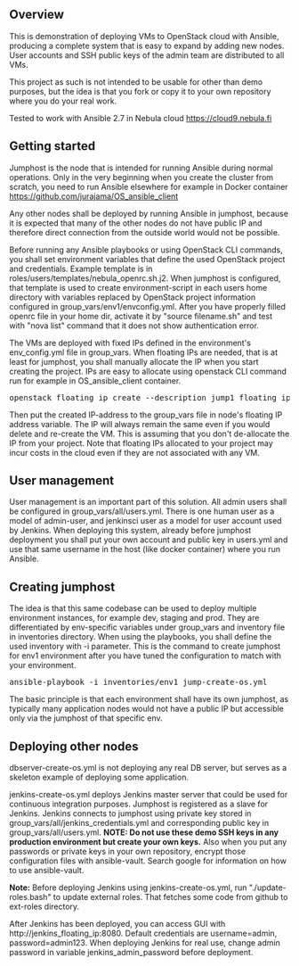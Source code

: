 ## Overview

This is demonstration of deploying VMs to OpenStack cloud with Ansible, producing a complete system that is easy to expand by adding new nodes. User accounts and SSH public keys of the admin team are distributed to all VMs.

This project as such is not intended to be usable for other than demo purposes, but the idea is that you fork or copy it to your own repository where you do your real work. 

Tested to work with Ansible 2.7 in Nebula cloud <A HREF="https://cloud9.nebula.fi">https://cloud9.nebula.fi</A>

## Getting started
Jumphost is the node that is intended for running Ansible during normal operations. Only in the very beginning when you create the cluster from scratch, you need to run Ansible elsewhere for example in Docker container <A HREF="https://github.com/jurajama/OS_ansible_client">https://github.com/jurajama/OS_ansible_client</A>

Any other nodes shall be deployed by running Ansible in jumphost, because it is expected that many of the other nodes do not have public IP and therefore direct connection from the outside world would not be possible.

Before running any Ansible playbooks or using OpenStack CLI commands, you shall set environment variables that define the used OpenStack project and credentials. Example template is in roles/users/templates/nebula_openrc.sh.j2. When jumphost is configured, that template is used to create environment-script in each users home directory with variables replaced by OpenStack project information configured in group_vars/env1/envconfig.yml. After you have properly filled openrc file in your home dir, activate it by "source filename.sh" and test with "nova list" command that it does not show authentication error.

The VMs are deployed with fixed IPs defined in the environment's env_config.yml file in group_vars. When floating IPs are needed, that is at least for jumphost, you shall manually allocate the IP when you start creating the project. IPs are easy to allocate using openstack CLI command run for example in OS_ansible_client container.
<PRE>openstack floating ip create --description jump1_floating_ip Public-Helsinki-1</PRE>

Then put the created IP-address to the group_vars file in node's floating IP address variable. The IP will always remain the same even if you would delete and re-create the VM. This is assuming that you don't de-allocate the IP from your project. Note that floating IPs allocated to your project may incur costs in the cloud even if they are not associated with any VM.

## User management
User management is an important part of this solution. All admin users shall be configured in group_vars/all/users.yml. There is one human user as a model of admin-user, and jenkinsci user as a model for user account used by Jenkins. When deploying this system, already before jumphost deployment you shall put your own account and public key in users.yml and use that same username in the host (like docker container) where you run Ansible.

## Creating jumphost

The idea is that this same codebase can be used to deploy multiple environment instances, for example dev, staging and prod. They are differentiated by env-specific variables under group_vars and inventory file in inventories directory. When using the playbooks, you shall define the used inventory with -i parameter. This is the command to create jumphost for env1 environment after you have tuned the configuration to match with your environment.

<PRE>ansible-playbook -i inventories/env1 jump-create-os.yml</PRE>

The basic principle is that each environment shall have its own jumphost, as typically many application nodes would not have a public IP but accessible only via the jumphost of that specific env.

## Deploying other nodes
dbserver-create-os.yml is not deploying any real DB server, but serves as a skeleton example of deploying some application.

jenkins-create-os.yml deploys Jenkins master server that could be used for continuous integration purposes. Jumphost is registered as a slave for Jenkins.
Jenkins connects to jumphost using private key stored in group_vars/all/jenkins_credentials.yml and corresponding public key in group_vars/all/users.yml. **NOTE: Do not use these demo SSH keys in any production environment but create your own keys.** Also when you put any passwords or private keys in your own repository, encrypt those configuration files with ansible-vault. Search google for information on how to use ansible-vault.

**Note:** Before deploying Jenkins using jenkins-create-os.yml, run "./update-roles.bash" to update external roles. That fetches some code from github to ext-roles directory.

After Jenkins has been deployed, you can access GUI with http://jenkins_floating_ip:8080. Default credentials are username=admin, password=admin123. When deploying Jenkins for real use, change admin password in variable jenkins_admin_password before deployment.

